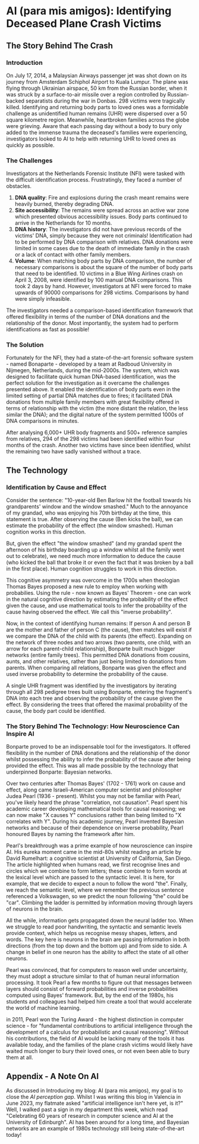 # AI (para mis amigos): Identifying Deceased Plane Crash Victims

## The Story Behind The Crash

### Introduction

On July 17, 2014, a Malaysian Airways passenger jet was shot down on its journey from Amsterdam Schiphol Airport to Kuala Lumpur. The plane was flying through Ukrainian airspace, 50 km from the Russian border, when it was struck by a surface-to-air missile over a region controlled by Russian-backed separatists during the war in Donbas. 298 victims were tragically killed. Identifying and returning body parts to loved ones was a formidable challenge as unidentified human remains (UHR) were dispersed over a 50 square kilometre region. Meanwhile, heartbroken families across the globe were grieving. Aware that each passing day without a body to bury only added to the immense trauma the deceased's families were experiencing, investigators looked to AI to help with returning UHR to loved ones as quickly as possible.

### The Challenges

Investigators at the Netherlands Forensic Institute (NFI) were tasked with the difficult identification process. Frustratingly, they faced a number of obstacles. 

1. **DNA quality**: Fire and explosions during the crash meant remains were heavily burned, thereby degrading DNA.
2. **Site accessibility**: The remains were spread across an active war zone which presented obvious accessibility issues. Body parts continued to arrive in the Netherlands for 10 months.
3. **DNA history**: The investigators did not have previous records of the victims' DNA, simply because they were not criminals! Identification had to be performed by DNA comparison with relatives. DNA donations were limited in some cases due to the death of immediate family in the crash or a lack of contact with other family members.
4. **Volume**: When matching body parts by DNA comparison, the number of necessary comparisons is about the square of the number of body parts that need to be identified. 10 victims in a Blue Wing Airlines crash on April 3, 2008, were identified by 100 manual DNA comparisons. This took 2 days by hand. However, investigators at NFI were forced to make upwards of 90000 comparisons for 298 victims. Comparisons by hand were simply infeasible.

The investigators needed a comparison-based identification framework that offered flexibility in terms of the number of DNA donations and the relationship of the donor. Most importantly, the system had to perform identifications as fast as possible!

### The Solution

Fortunately for the NFI, they had a state-of-the-art forensic software system - named Bonaparte - developed by a team at Radboud University in Nijmegen, Netherlands, during the mid-2000s. The system, which was designed to facilitate quick human DNA-based identification, was the perfect solution for the investigation as it overcame the challenges presented above. It enabled the identification of body parts even in the limited setting of partial DNA matches due to fires; it facilitated DNA donations from multiple family members with great flexibility offered in terms of relationship with the victim (the more distant the relation, the less similar the DNA); and the digital nature of the system permitted 1000s of DNA comparisons in minutes.

After analysing 6,000+ UHR body fragments and 500+ reference samples from relatives, 294 of the 298 victims had been identified within four months of the crash. Another two victims have since been identified, whilst the remaining two have sadly vanished without a trace.

## The Technology

### Identification by Cause and Effect

Consider the sentence: "10-year-old Ben Barlow hit the football towards his grandparents' window and the window smashed." Much to the annoyance of my grandad, who was enjoying his 70th birthday at the time, this statement is true. After observing the cause (Ben kicks the ball), we can estimate the probability of the effect (the window smashed). Human cognition works in this direction. 

But, given the effect "the window smashed" (and my grandad spent the afternoon of his birthday boarding up a window whilst all the family went out to celebrate), we need much more information to deduce the cause (who kicked the ball that broke it or even the fact that it was broken by a ball in the first place). Human cognition struggles to work in this direction.

This cognitive asymmetry was overcome in the 1700s when theologian Thomas Bayes proposed a new rule to employ when working with probabilies. Using the rule - now known as Bayes' Theorem - one can work in the natural cognitive direction by estimating the probability of the effect given the cause, and use mathematical tools to infer the probability of the cause having observed the effect. We call this "inverse probability".

Now, in the context of identifying human remains: If person A and person B are the mother and father of person C (the cause), then matches will exist if we compare the DNA of the child with its parents (the effect). Expanding on the network of three nodes and two arrows (two parents, one child, with an arrow for each parent-child relationship), Bonparte built much bigger networks (entire family trees). This permitted DNA donations from cousins, aunts, and other relatives, rather than just being limited to donations from parents. When comparing all relations, Bonparte was given the effect and used inverse probability to determine the probability of the cause.

A single UHR fragment was identified by the investigators by iterating through all 298 pedigree trees built using Bonparte, entering the fragment's DNA into each tree and observing the probability of the cause given the effect. By considering the trees that offered the maximal probability of the cause, the body part could be identified.

### The Story Behind The Technology: How Neuroscience Can Inspire AI

Bonparte proved to be an indispensable tool for the investigators. It offered flexibility in the number of DNA donations and the relationship of the donor whilst possessing the ability to infer the probability of the cause after being provided the effect. This was all made possible by the technology that underpinned Bonparte: Bayesian networks.

Over two centuries after Thomas Bayes' (1702 - 1761) work on cause and effect, along came Israeli-American computer scientist and philosopher Judea Pearl (1936 - present). Whilst you may not be familiar with Pearl, you've likely heard the phrase "correlation, not causation". Pearl spent his academic career developing mathematical tools for causal reasoning; we can now make "X causes Y" conclusions rather than being limited to "X correlates with Y". During his academic journey, Pearl invented Bayesian networks and because of their dependence on inverse probability, Pearl honoured Bayes by naming the framework after him.

Pearl's breakthrough was a prime example of how neuroscience can inspire AI. His eureka moment came in the mid-80s whilst reading an article by David Rumelhart: a cognitive scientist at University of California, San Diego. The article highlighted when humans read, we first recognise lines and circles which we combine to form letters; these combine to form words at the lexical level which are passed to the syntactic level. It is here, for example, that we decide to expect a noun to follow the word "the". Finally, we reach the semantic level, where we remember the previous sentence referenced a Volkswagen, so we predict the noun following "the" could be "car". Climbing the ladder is permitted by information moving through layers of neurons in the brain.

All the while, information gets propagated down the neural ladder too. When we struggle to read poor handwriting, the syntactic and semantic levels provide context, which helps us recognise messy shapes, letters, and words. The key here is neurons in the brain are passing information in both directions (from the top down and the bottom up) and from side to side. A change in belief in one neuron has the ability to affect the state of all other neurons.

Pearl was convinced, that for computers to reason well under uncertainty, they must adopt a structure similar to that of human neural information processing. It took Pearl a few months to figure out that messages between layers should consist of forward probabilities and inverse probabilities computed using Bayes' framework. But, by the end of the 1980s, his students and colleagues had helped him create a tool that would accelerate the world of machine learning.

in 2011, Pearl won the Turing Award - the highest distinction in computer science - for "fundamental contributions to artificial intelligence through the development of a calculus for probabilistic and causal reasoning". Without his contributions, the field of AI would be lacking many of the tools it has available today, and the families of the plane crash victims would likely have waited much longer to bury their loved ones, or not even been able to bury them at all.

## Appendix - A Note On AI

As discussed in Introducing my blog: AI (para mis amigos), my goal is to close the *AI perception gap*. Whilst I was writing this blog in Valencia in June 2023, my flatmate asked "artificial intelligence isn't here yet, is it?" Well, I walked past a sign in my department this week, which read "Celebrating 60 years of research in computer science and AI at the University of Edinburgh". AI has been around for a long time, and Bayesian networks are an example of 1980s technology still being state-of-the-art today!
